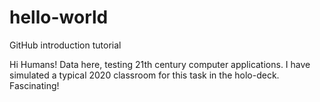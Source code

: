 # hello-world
GitHub introduction tutorial

Hi Humans!
Data here, testing 21th century computer applications. I have simulated a typical 2020 classroom for this task in the holo-deck. Fascinating! 
